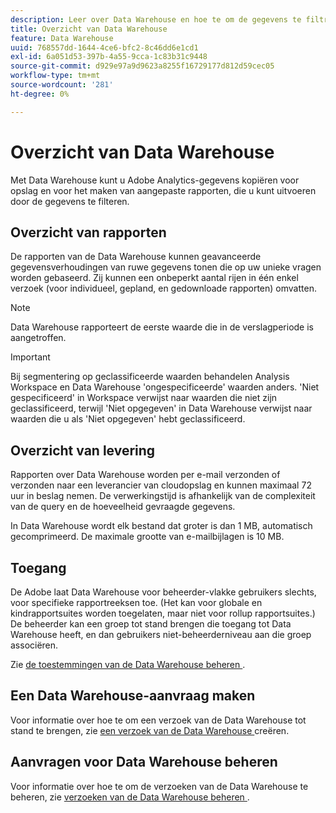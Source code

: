```yaml
---
description: Leer over Data Warehouse en hoe te om de gegevens te filtreren, latend u douanerapporten creëren en in werking stellen.
title: Overzicht van Data Warehouse
feature: Data Warehouse
uuid: 768557dd-1644-4ce6-bfc2-8c46dd6e1cd1
exl-id: 6a051d53-397b-4a55-9cca-1c83b31c9448
source-git-commit: d929e97a9d9623a8255f16729177d812d59cec05
workflow-type: tm+mt
source-wordcount: '281'
ht-degree: 0%

---
```


# Overzicht van Data Warehouse

Met Data Warehouse kunt u Adobe Analytics-gegevens kopiëren voor opslag en voor het maken van aangepaste rapporten, die u kunt uitvoeren door de gegevens te filteren.

## Overzicht van rapporten

De rapporten van de Data Warehouse kunnen geavanceerde gegevensverhoudingen van ruwe gegevens tonen die op uw unieke vragen worden gebaseerd. Zij kunnen een onbeperkt aantal rijen in één enkel verzoek (voor individueel, gepland, en gedownloade rapporten) omvatten.

>[!NOTE]
>
>Data Warehouse rapporteert de eerste waarde die in de verslagperiode is aangetroffen.

>[!IMPORTANT]
>
>Bij segmentering op geclassificeerde waarden behandelen Analysis Workspace en Data Warehouse &#39;ongespecificeerde&#39; waarden anders. &#39;Niet gespecificeerd&#39; in Workspace verwijst naar waarden die niet zijn geclassificeerd, terwijl &#39;Niet opgegeven&#39; in Data Warehouse verwijst naar waarden die u als &#39;Niet opgegeven&#39; hebt geclassificeerd.

## Overzicht van levering

Rapporten over Data Warehouse worden per e-mail verzonden of verzonden naar een leverancier van cloudopslag en kunnen maximaal 72 uur in beslag nemen. De verwerkingstijd is afhankelijk van de complexiteit van de query en de hoeveelheid gevraagde gegevens.

In Data Warehouse wordt elk bestand dat groter is dan 1 MB, automatisch gecomprimeerd. De maximale grootte van e-mailbijlagen is 10 MB.

## Toegang

De Adobe laat Data Warehouse voor beheerder-vlakke gebruikers slechts, voor specifieke rapportreeksen toe. (Het kan voor globale en kindrapportsuites worden toegelaten, maar niet voor rollup rapportsuites.) De beheerder kan een groep tot stand brengen die toegang tot Data Warehouse heeft, en dan gebruikers niet-beheerderniveau aan die groep associëren.

Zie [ de toestemmingen van de Data Warehouse beheren ](/help/export/data-warehouse/t-dw-group.md).

## Een Data Warehouse-aanvraag maken

Voor informatie over hoe te om een verzoek van de Data Warehouse tot stand te brengen, zie [ een verzoek van de Data Warehouse ](/help/export/data-warehouse/create-request/t-dw-create-request.md) creëren.

## Aanvragen voor Data Warehouse beheren

Voor informatie over hoe te om de verzoeken van de Data Warehouse te beheren, zie [ verzoeken van de Data Warehouse beheren ](/help/export/data-warehouse/data-warehouse-requests-manage.md).

